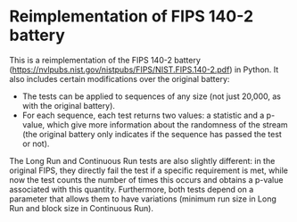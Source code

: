 # Reimplementation of FIPS 140-2 battery

This is a reimplementation of the FIPS 140-2 battery (https://nvlpubs.nist.gov/nistpubs/FIPS/NIST.FIPS.140-2.pdf) in Python. It also includes certain modifications over the original battery:

- The tests can be applied to sequences of any size (not just 20,000, as with the original battery).
- For each sequence, each test returns two values: a statistic and a p-value, which give more information about the randomness of the stream (the original battery only indicates if the sequence has passed the test or not).

The Long Run and Continuous Run tests are also slightly different: in the original FIPS, they directly fail the test if a specific requirement is met, while now the test counts the number of times this occurs and obtains a p-value associated with this quantity. Furthermore, both tests depend on a parameter that allows them to have variations (minimum run size in Long Run and block size in Continuous Run).
